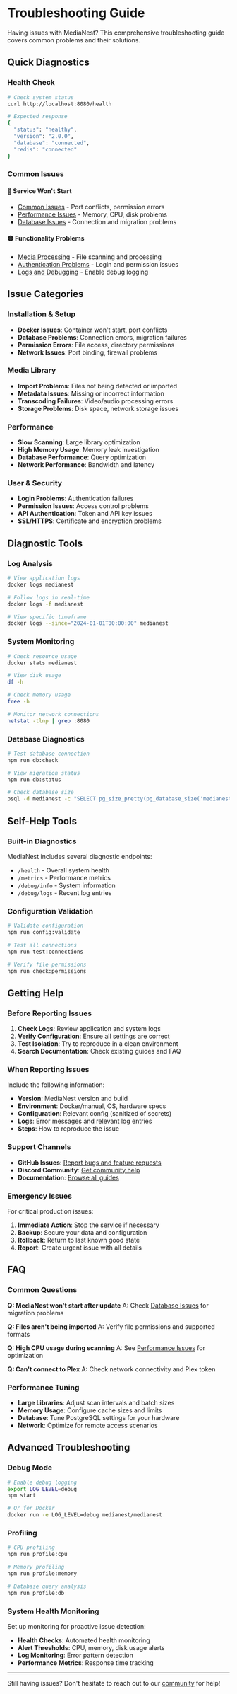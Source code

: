 # Troubleshooting Guide

Having issues with MediaNest? This comprehensive troubleshooting guide covers common problems and their solutions.

## Quick Diagnostics

### Health Check
```bash
# Check system status
curl http://localhost:8080/health

# Expected response
{
  "status": "healthy",
  "version": "2.0.0",
  "database": "connected",
  "redis": "connected"
}
```

### Common Issues

#### 🔴 Service Won't Start
- [Common Issues](common-issues.md) - Port conflicts, permission errors
- [Performance Issues](performance.md) - Memory, CPU, disk problems
- [Database Issues](database.md) - Connection and migration problems

#### 🟡 Functionality Problems
- [Media Processing](media-processing.md) - File scanning and processing
- [Authentication Problems](authentication.md) - Login and permission issues
- [Logs and Debugging](debugging.md) - Enable debug logging

## Issue Categories

### Installation & Setup
- **Docker Issues**: Container won't start, port conflicts
- **Database Problems**: Connection errors, migration failures
- **Permission Errors**: File access, directory permissions
- **Network Issues**: Port binding, firewall problems

### Media Library
- **Import Problems**: Files not being detected or imported
- **Metadata Issues**: Missing or incorrect information
- **Transcoding Failures**: Video/audio processing errors
- **Storage Problems**: Disk space, network storage issues

### Performance
- **Slow Scanning**: Large library optimization
- **High Memory Usage**: Memory leak investigation
- **Database Performance**: Query optimization
- **Network Performance**: Bandwidth and latency

### User & Security
- **Login Problems**: Authentication failures
- **Permission Issues**: Access control problems
- **API Authentication**: Token and API key issues
- **SSL/HTTPS**: Certificate and encryption problems

## Diagnostic Tools

### Log Analysis
```bash
# View application logs
docker logs medianest

# Follow logs in real-time
docker logs -f medianest

# View specific timeframe
docker logs --since="2024-01-01T00:00:00" medianest
```

### System Monitoring
```bash
# Check resource usage
docker stats medianest

# View disk usage
df -h

# Check memory usage
free -h

# Monitor network connections
netstat -tlnp | grep :8080
```

### Database Diagnostics
```bash
# Test database connection
npm run db:check

# View migration status
npm run db:status

# Check database size
psql -d medianest -c "SELECT pg_size_pretty(pg_database_size('medianest'));"
```

## Self-Help Tools

### Built-in Diagnostics
MediaNest includes several diagnostic endpoints:

- `/health` - Overall system health
- `/metrics` - Performance metrics
- `/debug/info` - System information
- `/debug/logs` - Recent log entries

### Configuration Validation
```bash
# Validate configuration
npm run config:validate

# Test all connections
npm run test:connections

# Verify file permissions
npm run check:permissions
```

## Getting Help

### Before Reporting Issues

1. **Check Logs**: Review application and system logs
2. **Verify Configuration**: Ensure all settings are correct
3. **Test Isolation**: Try to reproduce in a clean environment
4. **Search Documentation**: Check existing guides and FAQ

### When Reporting Issues

Include the following information:

- **Version**: MediaNest version and build
- **Environment**: Docker/manual, OS, hardware specs
- **Configuration**: Relevant config (sanitized of secrets)
- **Logs**: Error messages and relevant log entries
- **Steps**: How to reproduce the issue

### Support Channels

- **GitHub Issues**: [Report bugs and feature requests](https://github.com/medianest/medianest/issues)
- **Discord Community**: [Get community help](https://discord.gg/medianest)
- **Documentation**: [Browse all guides](../index.md)

### Emergency Issues

For critical production issues:

1. **Immediate Action**: Stop the service if necessary
2. **Backup**: Secure your data and configuration
3. **Rollback**: Return to last known good state
4. **Report**: Create urgent issue with all details

## FAQ

### Common Questions

**Q: MediaNest won't start after update**
A: Check [Database Issues](database.md) for migration problems

**Q: Files aren't being imported**
A: Verify file permissions and supported formats

**Q: High CPU usage during scanning**
A: See [Performance Issues](performance.md) for optimization

**Q: Can't connect to Plex**
A: Check network connectivity and Plex token

### Performance Tuning

- **Large Libraries**: Adjust scan intervals and batch sizes
- **Memory Usage**: Configure cache sizes and limits
- **Database**: Tune PostgreSQL settings for your hardware
- **Network**: Optimize for remote access scenarios

## Advanced Troubleshooting

### Debug Mode
```bash
# Enable debug logging
export LOG_LEVEL=debug
npm start

# Or for Docker
docker run -e LOG_LEVEL=debug medianest/medianest
```

### Profiling
```bash
# CPU profiling
npm run profile:cpu

# Memory profiling
npm run profile:memory

# Database query analysis
npm run profile:db
```

### System Health Monitoring
Set up monitoring for proactive issue detection:

- **Health Checks**: Automated health monitoring
- **Alert Thresholds**: CPU, memory, disk usage alerts
- **Log Monitoring**: Error pattern detection
- **Performance Metrics**: Response time tracking

---

Still having issues? Don't hesitate to reach out to our [community](https://discord.gg/medianest) for help!